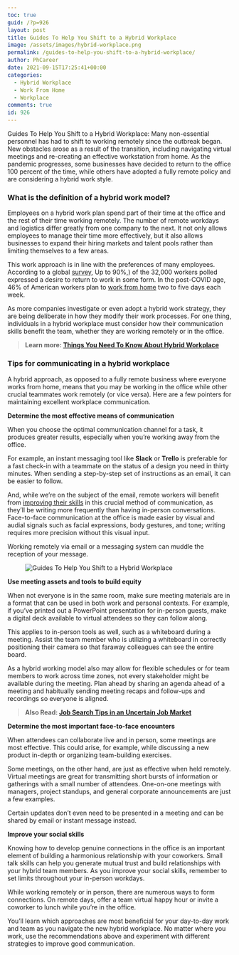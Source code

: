 ```yaml
---
toc: true
guid: /?p=926
layout: post
title: Guides To Help You Shift to a Hybrid Workplace
image: /assets/images/hybrid-workplace.png
permalink: /guides-to-help-you-shift-to-a-hybrid-workplace/
author: PhCareer
date: 2021-09-15T17:25:41+00:00
categories:
  - Hybrid Workplace
  - Work From Home
  - Workplace
comments: true
id: 926
---
```

Guides To Help You Shift to a Hybrid Workplace: Many non-essential personnel has had to shift to working remotely since the outbreak began. New obstacles arose as a result of the transition, including navigating virtual meetings and re-creating an effective workstation from home. As the pandemic progresses, some businesses have decided to return to the office 100 percent of the time, while others have adopted a fully remote policy and are considering a hybrid work style.

### **What is the definition of a hybrid work model?**

Employees on a hybrid work plan spend part of their time at the office and the rest of their time working remotely. The number of remote workdays and logistics differ greatly from one company to the next. It not only allows employees to manage their time more effectively, but it also allows businesses to expand their hiring markets and talent pools rather than limiting themselves to a few areas.

This work approach is in line with the preferences of many employees. According to a global [survey](https://www.steelcase.com/research/articles/topics/work-better/first-wave-workplace-change/), Up to 90%,) of the 32,000 workers polled expressed a desire to return to work in some form. In the post-COVID age, 46% of American workers plan to [work from home](/category/work-from-home/) two to five days each week.

As more companies investigate or even adopt a hybrid work strategy, they are being deliberate in how they modify their work processes. For one thing, individuals in a hybrid workplace must consider how their communication skills benefit the team, whether they are working remotely or in the office.



<blockquote class="wp-block-quote">
  <p>
    <strong>Learn more: <a href="/things-you-need-to-know-about-hybrid-workplace/">Things You Need To Know About Hybrid Workplace</a></strong>
  </p>
</blockquote>


### **Tips for communicating in a hybrid workplace**

A hybrid approach, as opposed to a fully remote business where everyone works from home, means that you may be working in the office while other crucial teammates work remotely (or vice versa). Here are a few pointers for maintaining excellent workplace communication.



**Determine the most effective means of communication**

When you choose the optimal communication channel for a task, it produces greater results, especially when you&#8217;re working away from the office.

For example, an instant messaging tool like **Slack** or **Trello** is preferable for a fast check-in with a teammate on the status of a design you need in thirty minutes. When sending a step-by-step set of instructions as an email, it can be easier to follow.

And, while we&#8217;re on the subject of the email, remote workers will benefit from [improving their skills](/tips-on-how-to-improve-your-soft-skills-at-work/) in this crucial method of communication, as they&#8217;ll be writing more frequently than having in-person conversations. Face-to-face communication at the office is made easier by visual and audial signals such as facial expressions, body gestures, and tone; writing requires more precision without this visual input.

Working remotely via email or a messaging system can muddle the reception of your message.

<div class="wp-block-image">
  <figure class="aligncenter size-large"><img loading="lazy" width="640" height="480" src="/wp-content/uploads/2021/09/Guides-To-Help-You-Shift-to-a-Hybrid-Workplace.jpg" alt="Guides To Help You Shift to a Hybrid Workplace" class="wp-image-927" srcset="/wp-content/uploads/2021/09/Guides-To-Help-You-Shift-to-a-Hybrid-Workplace.jpg 640w, /wp-content/uploads/2021/09/Guides-To-Help-You-Shift-to-a-Hybrid-Workplace-300x225.jpg 300w" sizes="(max-width: 640px) 100vw, 640px" /></figure>
</div>

**Use meeting assets and tools to build equity**

When not everyone is in the same room, make sure meeting materials are in a format that can be used in both work and personal contexts. For example, if you&#8217;ve printed out a PowerPoint presentation for in-person guests, make a digital deck available to virtual attendees so they can follow along.

This applies to in-person tools as well, such as a whiteboard during a meeting. Assist the team member who is utilizing a whiteboard in correctly positioning their camera so that faraway colleagues can see the entire board.

As a hybrid working model also may allow for flexible schedules or for team members to work across time zones, not every stakeholder might be available during the meeting. Plan ahead by sharing an agenda ahead of a meeting and habitually sending meeting recaps and follow-ups and recordings so everyone is aligned.



<blockquote class="wp-block-quote">
  <p>
    <strong>Also Read: <a href="/job-search-tips-in-an-uncertain-job-market/">Job Search Tips in an Uncertain Job Market</a></strong>
  </p>
</blockquote>


**Determine the most important face-to-face encounters**

When attendees can collaborate live and in person, some meetings are most effective. This could arise, for example, while discussing a new product in-depth or organizing team-building exercises.

Some meetings, on the other hand, are just as effective when held remotely. Virtual meetings are great for transmitting short bursts of information or gatherings with a small number of attendees. One-on-one meetings with managers, project standups, and general corporate announcements are just a few examples.

Certain updates don&#8217;t even need to be presented in a meeting and can be shared by email or instant message instead.

**Improve your social skills**

Knowing how to develop genuine connections in the office is an important element of building a harmonious relationship with your coworkers. Small talk skills can help you generate mutual trust and build relationships with your hybrid team members. As you improve your social skills, remember to set limits throughout your in-person workdays.

While working remotely or in person, there are numerous ways to form connections. On remote days, offer a team virtual happy hour or invite a coworker to lunch while you&#8217;re in the office.

You&#8217;ll learn which approaches are most beneficial for your day-to-day work and team as you navigate the new hybrid workplace. No matter where you work, use the recommendations above and experiment with different strategies to improve good communication.



